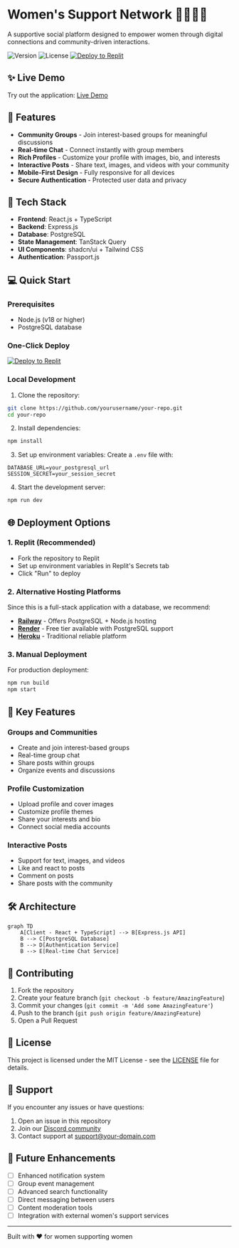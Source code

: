 # Women's Support Network 👩‍👩‍👧‍👦

A supportive social platform designed to empower women through digital connections and community-driven interactions.

![Version](https://img.shields.io/badge/version-1.0.0-blue.svg)
![License](https://img.shields.io/badge/license-MIT-green.svg)
[![Deploy to Replit](https://replit.com/badge/github/yourusername/your-repo)](https://replit.com/github/yourusername/your-repo)

## ✨ Live Demo
Try out the application: [Live Demo](https://your-app.replit.app)

## 🌟 Features

- **Community Groups** - Join interest-based groups for meaningful discussions
- **Real-time Chat** - Connect instantly with group members
- **Rich Profiles** - Customize your profile with images, bio, and interests
- **Interactive Posts** - Share text, images, and videos with your community
- **Mobile-First Design** - Fully responsive for all devices
- **Secure Authentication** - Protected user data and privacy

## 🚀 Tech Stack

- **Frontend**: React.js + TypeScript
- **Backend**: Express.js
- **Database**: PostgreSQL
- **State Management**: TanStack Query
- **UI Components**: shadcn/ui + Tailwind CSS
- **Authentication**: Passport.js

## 💻 Quick Start

### Prerequisites

- Node.js (v18 or higher)
- PostgreSQL database

### One-Click Deploy
[![Deploy to Replit](https://replit.com/badge/github/yourusername/your-repo)](https://replit.com/github/yourusername/your-repo)

### Local Development

1. Clone the repository:
```bash
git clone https://github.com/yourusername/your-repo.git
cd your-repo
```

2. Install dependencies:
```bash
npm install
```

3. Set up environment variables:
Create a `.env` file with:
```env
DATABASE_URL=your_postgresql_url
SESSION_SECRET=your_session_secret
```

4. Start the development server:
```bash
npm run dev
```

## 🌐 Deployment Options

### 1. Replit (Recommended)
- Fork the repository to Replit
- Set up environment variables in Replit's Secrets tab
- Click "Run" to deploy

### 2. Alternative Hosting Platforms
Since this is a full-stack application with a database, we recommend:

- **[Railway](https://railway.app)** - Offers PostgreSQL + Node.js hosting
- **[Render](https://render.com)** - Free tier available with PostgreSQL support
- **[Heroku](https://heroku.com)** - Traditional reliable platform

### 3. Manual Deployment
For production deployment:
```bash
npm run build
npm start
```

## 🌈 Key Features

### Groups and Communities
- Create and join interest-based groups
- Real-time group chat
- Share posts within groups
- Organize events and discussions

### Profile Customization
- Upload profile and cover images
- Customize profile themes
- Share your interests and bio
- Connect social media accounts

### Interactive Posts
- Support for text, images, and videos
- Like and react to posts
- Comment on posts
- Share posts with the community

## 🛠️ Architecture

```mermaid
graph TD
    A[Client - React + TypeScript] --> B[Express.js API]
    B --> C[PostgreSQL Database]
    B --> D[Authentication Service]
    B --> E[Real-time Chat Service]
```

## 🤝 Contributing

1. Fork the repository
2. Create your feature branch (`git checkout -b feature/AmazingFeature`)
3. Commit your changes (`git commit -m 'Add some AmazingFeature'`)
4. Push to the branch (`git push origin feature/AmazingFeature`)
5. Open a Pull Request

## 📝 License

This project is licensed under the MIT License - see the [LICENSE](LICENSE) file for details.

## 🌟 Support

If you encounter any issues or have questions:
1. Open an issue in this repository
2. Join our [Discord community](https://discord.gg/your-server)
3. Contact support at support@your-domain.com

## 🔮 Future Enhancements

- [ ] Enhanced notification system
- [ ] Group event management
- [ ] Advanced search functionality
- [ ] Direct messaging between users
- [ ] Content moderation tools
- [ ] Integration with external women's support services

---

Built with ❤️ for women supporting women
